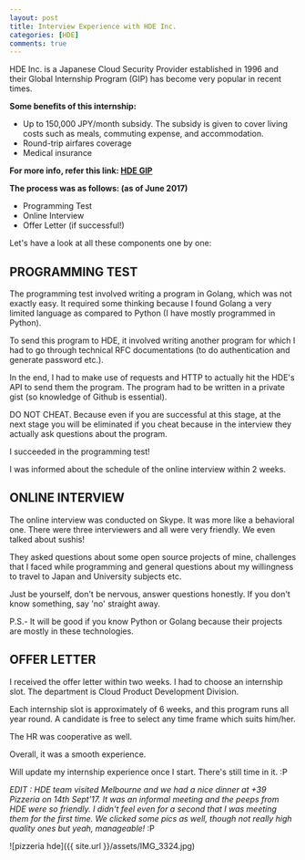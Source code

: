 ```yaml
---
layout: post
title: Interview Experience with HDE Inc.
categories: [HDE]
comments: true
---
```


HDE Inc. is a Japanese Cloud Security Provider established in 1996 and their Global Internship Program (GIP) has become very popular in recent times.

**Some benefits of this internship:**

* Up to 150,000 JPY/month subsidy. The subsidy is given to cover living costs such as meals, commuting expense, and accommodation.
* Round-trip airfares coverage
* Medical insurance

**For more info, refer this link: [HDE GIP](https://www.hde.co.jp/en/gip/)**

**The process was as follows: (as of June 2017)**

* Programming Test
* Online Interview
* Offer Letter (if successful!)

Let's have a look at all these components one by one:


## PROGRAMMING TEST

The programming test involved writing a program in Golang, which was not exactly easy. It required some thinking because I found Golang a very limited language as compared to Python (I have mostly programmed in Python).

To send this program to HDE, it involved writing another program for which I had to go through technical RFC documentations (to do authentication and generate password etc.).

In the end,  I had to make use of requests and HTTP to actually hit the HDE's API to send them the program. The program had to be written in a private gist (so knowledge of Github is essential).

DO NOT CHEAT. Because even if you are successful at this stage, at the next stage you will be eliminated if you cheat because in the interview they actually ask questions about the program.

I succeeded in the programming test!

I was informed about the schedule of the online interview within 2 weeks.

## ONLINE INTERVIEW

The online interview was conducted on Skype. It was more like a behavioral one. There were three interviewers and all were very friendly. We even talked about sushis!

They asked questions about some open source projects of mine, challenges that I faced while programming and general questions about my willingness to travel to Japan and University subjects etc.

Just be yourself, don't be nervous, answer questions honestly. If you don't know something, say 'no' straight away.

P.S.- It will be good if you know Python or Golang because their projects are mostly in these technologies.

## OFFER LETTER

I received the offer letter within two weeks. I had to choose an internship slot. The department is Cloud Product Development Division.

Each internship slot is approximately of 6 weeks, and this program runs all year round. A candidate is free to select any time frame which suits him/her.

The HR was cooperative as well.

Overall, it was a smooth experience.

Will update my internship experience once I start. There's still time in it. :P

*EDIT : HDE team visited Melbourne and we had a nice dinner at +39 Pizzeria on 14th Sept'17. It was an informal meeting and the peeps from HDE were so friendly. I didn't feel even for a second that I was meeting them for the first time. We clicked some pics as well, though not really high quality ones but yeah, manageable!* :P

![pizzeria hde]({{ site.url }}/assets/IMG_3324.jpg)